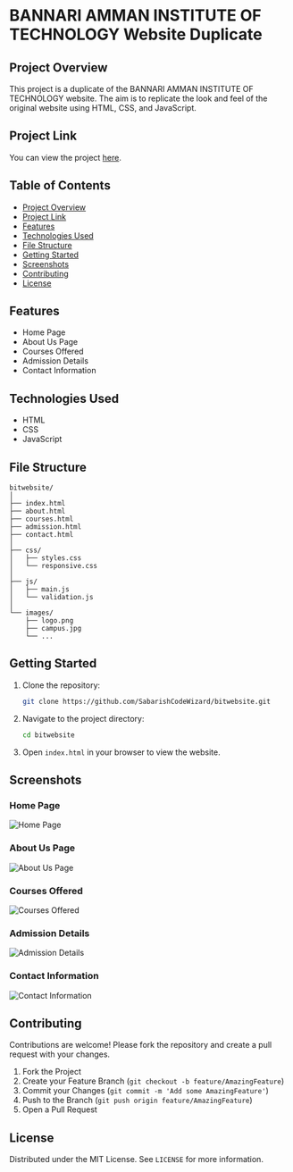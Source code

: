 

# BANNARI AMMAN INSTITUTE OF TECHNOLOGY Website Duplicate

## Project Overview
This project is a duplicate of the BANNARI AMMAN INSTITUTE OF TECHNOLOGY website. The aim is to replicate the look and feel of the original website using HTML, CSS, and JavaScript.

## Project Link
You can view the project [here](https://sabarishcodewizard.github.io/bitwebsite/index.html).

## Table of Contents
- [Project Overview](#project-overview)
- [Project Link](#project-link)
- [Features](#features)
- [Technologies Used](#technologies-used)
- [File Structure](#file-structure)
- [Getting Started](#getting-started)
- [Screenshots](#screenshots)
- [Contributing](#contributing)
- [License](#license)

## Features
- Home Page
- About Us Page
- Courses Offered
- Admission Details
- Contact Information

## Technologies Used
- HTML
- CSS
- JavaScript

## File Structure
```
bitwebsite/
│
├── index.html
├── about.html
├── courses.html
├── admission.html
├── contact.html
│
├── css/
│   ├── styles.css
│   └── responsive.css
│
├── js/
│   ├── main.js
│   └── validation.js
│
└── images/
    ├── logo.png
    ├── campus.jpg
    └── ...
```

## Getting Started
1. Clone the repository:
   ```sh
   git clone https://github.com/SabarishCodeWizard/bitwebsite.git
   ```

2. Navigate to the project directory:
   ```sh
   cd bitwebsite
   ```

3. Open `index.html` in your browser to view the website.

## Screenshots
### Home Page
![Home Page](images/screenshot-home.png)

### About Us Page
![About Us Page](images/screenshot-about.png)

### Courses Offered
![Courses Offered](images/screenshot-courses.png)

### Admission Details
![Admission Details](images/screenshot-admission.png)

### Contact Information
![Contact Information](images/screenshot-contact.png)

## Contributing
Contributions are welcome! Please fork the repository and create a pull request with your changes.

1. Fork the Project
2. Create your Feature Branch (`git checkout -b feature/AmazingFeature`)
3. Commit your Changes (`git commit -m 'Add some AmazingFeature'`)
4. Push to the Branch (`git push origin feature/AmazingFeature`)
5. Open a Pull Request

## License
Distributed under the MIT License. See `LICENSE` for more information.

